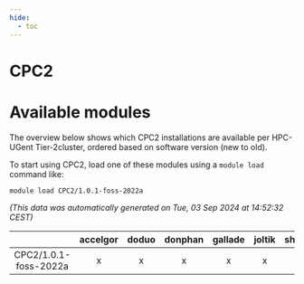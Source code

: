 ```yaml
---
hide:
  - toc
---
```


CPC2
====

# Available modules


The overview below shows which CPC2 installations are available per HPC-UGent Tier-2cluster, ordered based on software version (new to old).

To start using CPC2, load one of these modules using a `module load` command like:

```shell
module load CPC2/1.0.1-foss-2022a
```

*(This data was automatically generated on Tue, 03 Sep 2024 at 14:52:32 CEST)*  

| |accelgor|doduo|donphan|gallade|joltik|shinx|skitty|
| :---: | :---: | :---: | :---: | :---: | :---: | :---: | :---: |
|CPC2/1.0.1-foss-2022a|x|x|x|x|x|-|x|
